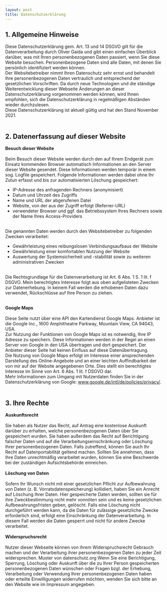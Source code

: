 ```yaml
---
layout: post
title: Datenschutzerklärung
---
```



<h2>1. Allgemeine Hinweise</h2>

Diese Datenschutzerklärung gem. Art. 13 und 14 DSGVO gilt für die Datenverarbeitung durch Oliver Gaida und gibt einen einfachen Überblick darüber, was mit Ihren personenbezogenen Daten passiert, wenn Sie diese Website besuchen. Personenbezogene Daten sind alle Daten, mit denen Sie persönlich identifiziert werden können.
<br/>
Der Websitebetreiber nimmt Ihren Datenschutz sehr ernst und behandelt Ihre
personenbezogenen Daten vertraulich und entsprechend der gesetzlichen Vorschriften. Da durch neue Technologien und die ständige Weiterentwicklung dieser Webseite Änderungen an dieser Datenschutzerklärung vorgenommen werden können, wird Ihnen empfohlen, sich die Datenschutzerklärung in regelmäßigen Abständen wieder durchzulesen.
<br/>
Diese Datenschutzerklärung ist aktuell gültig und hat den Stand November 2021.
<br/><br/>

<h2>2. Datenerfassung auf dieser Website</h2>

<b>Besuch dieser Website</b>
<br/><br/>
Beim Besuch dieser Website werden durch den auf Ihrem Endgerät zum Einsatz kommenden Browser automatisch Informationen an den Server dieser Website gesendet. Diese Informationen werden temporär in einem sog. Logfile gespeichert. Folgende Informationen werden dabei ohne Ihr Zutun erfasst und bis zur automatisierten Löschung gespeichert:
<br/>
<ul>
<li>IP-Adresse des anfragenden Rechners (anonymisiert)</li>
<li>Datum und Uhrzeit des Zugriffs</li>
<li>Name und URL der abgerufenen Datei</li>
<li>Website, von der aus der Zugriff erfolgt (Referrer-URL)</li>
<li>verwendeter Browser und ggf. das Betriebssystem Ihres Rechners sowie der Name Ihres Access-Providers</li>
</ul>
<br/>
Die genannten Daten werden durch den Websitebetreiber zu folgenden Zwecken verarbeitet:
<br/>
<UL>
<li>Gewährleistung eines reibungslosen Verbindungsaufbaus der Website</li>
<li>Gewährleistung einer komfortablen Nutzung der Website</li>
<li>Auswertung der Systemsicherheit und -stabilität sowie zu weiteren administrativen Zwecken</li>
</UL>

<br/>
Die Rechtsgrundlage für die Datenverarbeitung ist Art. 6 Abs. 1 S. 1 lit. f DSGVO. Mein berechtigtes Interesse folgt aus oben aufgelisteten Zwecken zur Datenerhebung. In keinem Fall werden die erhobenen Daten dazu verwendet, Rückschlüsse auf Ihre Person zu ziehen.
<br/><br/>

<b>Google Maps</b>
<br/><br/>
Diese Seite nutzt über eine API den Kartendienst Google Maps. Anbieter ist die Google Inc., 1600 Amphitheatre Parkway, Mountain View, CA 94043, USA.
<br/>
Zur Nutzung der Funktionen von Google Maps ist es notwendig, Ihre IP Adresse zu speichern. Diese Informationen werden in der Regel an einen Server von Google in den USA übertragen und dort gespeichert. Der Anbieter dieser Seite hat keinen Einfluss auf diese Datenübertragung.
<br/>
Die Nutzung von Google Maps erfolgt im Interesse einer ansprechenden Darstellung des Online-Angebote und an einer leichten Auffindbarkeit der von mir auf der Website angegebenen Orte. Dies stellt ein berechtigtes Interesse im Sinne von Art. 6 Abs. 1 lit. f DSGVO dar.
<br/>
Mehr Informationen zum Umgang mit Nutzerdaten finden Sie in der Datenschutzerklärung von Google: www.google.de/intl/de/policies/privacy/.
<br/><br/>

<h2>3. Ihre Rechte</h2>

<b>Auskunftsrecht</b>
<br/><br/>
Sie haben als Nutzer das Recht, auf Antrag eine kostenlose Auskunft darüber zu erhalten,
welche personenbezogenen Daten über Sie gespeichert wurden. Sie haben außerdem das
Recht auf Berichtigung falscher Daten und auf die Verarbeitungseinschränkung oder
Löschung Ihrer personenbezogenen Daten. Falls zutreffend, können Sie auch Ihr Recht auf
Datenportabilität geltend machen. Sollten Sie annehmen, dass Ihre Daten unrechtmäßig
verarbeitet wurden, können Sie eine Beschwerde bei der zuständigen Aufsichtsbehörde
einreichen.
<br/><br/>
<b>Löschung von Daten</b>
<br/><br/>
Sofern Ihr Wunsch nicht mit einer gesetzlichen Pflicht zur Aufbewahrung von Daten (z. B. Vorratsdatenspeicherung) kollidiert, haben Sie ein Anrecht auf Löschung Ihrer Daten. Hier gespeicherte Daten werden, sollten sie für ihre Zweckbestimmung nicht mehr vonnöten sein und es keine gesetzlichen Aufbewahrungsfristen geben, gelöscht. Falls eine Löschung nicht durchgeführt werden kann, da die Daten für zulässige gesetzliche Zwecke erforderlich sind, erfolgt eine Einschränkung der Datenverarbeitung. In diesem Fall werden die Daten gesperrt und nicht für andere Zwecke verarbeitet.
<br/><br/>
<b>Widerspruchsrecht</b>
<br/><br/>
Nutzer dieser Webseite können von ihrem Widerspruchsrecht Gebrauch machen und der
Verarbeitung ihrer personenbezogenen Daten zu jeder Zeit widersprechen.
Muster von datenschutz.org
Wenn Sie eine Berichtigung, Sperrung, Löschung oder Auskunft über die zu Ihrer Person
gespeicherten personenbezogenen Daten wünschen oder Fragen bzgl. der Erhebung,
Verarbeitung oder Verwendung Ihrer personenbezogenen Daten haben oder erteilte
Einwilligungen widerrufen möchten, wenden Sie sich bitte an den Website wie im Impressum angegeben.
